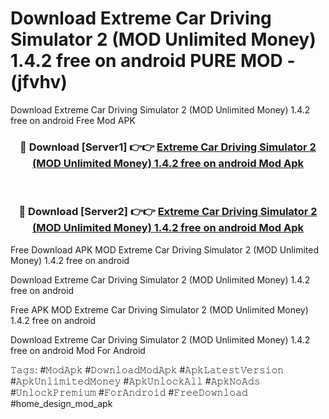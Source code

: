 # Download Extreme Car Driving Simulator 2 (MOD Unlimited Money) 1.4.2 free on android PURE MOD - (jfvhv)
Download Extreme Car Driving Simulator 2 (MOD Unlimited Money) 1.4.2 free on android Free Mod APK

<div align="center">
<h3>🔴 Download [Server1] 👉👉 <a href="https://apk-comot.site?title=Extreme_Car_Driving_Simulator_2_(MOD_Unlimited_Money)_1.4.2_free_on_android">Extreme Car Driving Simulator 2 (MOD Unlimited Money) 1.4.2 free on android Mod Apk</a></h3><br>

<h3>🔴 Download [Server2] 👉👉 <a href="https://apk-comot.site?title=Extreme_Car_Driving_Simulator_2_(MOD_Unlimited_Money)_1.4.2_free_on_android">Extreme Car Driving Simulator 2 (MOD Unlimited Money) 1.4.2 free on android Mod Apk</a></h3>
</div>


Free Download APK MOD Extreme Car Driving Simulator 2 (MOD Unlimited Money) 1.4.2 free on android

Download Extreme Car Driving Simulator 2 (MOD Unlimited Money) 1.4.2 free on android 

Free APK MOD Extreme Car Driving Simulator 2 (MOD Unlimited Money) 1.4.2 free on android 

Download Extreme Car Driving Simulator 2 (MOD Unlimited Money) 1.4.2 free on android Mod For Android

𝚃𝚊𝚐𝚜: #𝙼𝚘𝚍𝙰𝚙𝚔 #𝙳𝚘𝚠𝚗𝚕𝚘𝚊𝚍𝙼𝚘𝚍𝙰𝚙𝚔 #𝙰𝚙𝚔𝙻𝚊𝚝𝚎𝚜𝚝𝚅𝚎𝚛𝚜𝚒𝚘𝚗 #𝙰𝚙𝚔𝚄𝚗𝚕𝚒𝚖𝚒𝚝𝚎𝚍𝙼𝚘𝚗𝚎𝚢 #𝙰𝚙𝚔𝚄𝚗𝚕𝚘𝚌𝚔𝙰𝚕𝚕 #𝙰𝚙𝚔𝙽𝚘𝙰𝚍𝚜 #𝚄𝚗𝚕𝚘𝚌𝚔𝙿𝚛𝚎𝚖𝚒𝚞𝚖 #𝙵𝚘𝚛𝙰𝚗𝚍𝚛𝚘𝚒𝚍 #𝙵𝚛𝚎𝚎𝙳𝚘𝚠𝚗𝚕𝚘𝚊𝚍 #home_design_mod_apk
